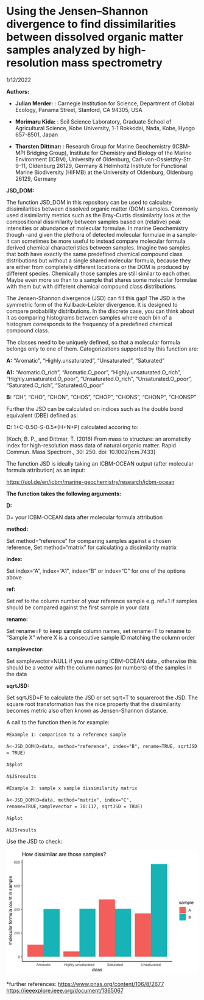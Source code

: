 Using the Jensen–Shannon divergence to find dissimilarities between dissolved organic matter samples analyzed by high-resolution mass spectrometry
================
1/12/2022

**Authors:**

-   **Julian Merder:** : Carnegie Institution for Science, Department of
    Global Ecology, Panama Street, Stanford, CA 94305, USA

-   **Morimaru Kida:** : Soil Science Laboratory, Graduate School of
    Agricultural Science, Kobe University, 1-1 Rokkodai, Nada, Kobe,
    Hyogo 657-8501, Japan

-   **Thorsten Dittmar:** : Research Group for Marine Geochemistry
    (ICBM-MPI Bridging Group), Institute for Chemistry and Biology of
    the Marine Environment (ICBM), University of Oldenburg,
    Carl-von-Ossietzky-Str. 9-11, Oldenburg 26129, Germany & Helmholtz
    Institute for Functional Marine Biodiversity (HIFMB) at the
    University of Oldenburg, Oldenburg 26129, Germany

**JSD\_DOM:**

The function JSD\_DOM in this repository can be used to calculate
dissimilarities between dissolved organic matter (DOM) samples. Commonly used dissimilarity metrics
such as the Bray-Curtis dissimilarity look at the compositional
dissimilarity between samples based on (relative) peak intensities or abundance of molecular formulae. In marine Geochemistry though
-and given the plethora of detected molecular formulae in a sample- it can sometimes be
more useful to instead compare molecular formula derived chemical
characteristics between samples. Imagine two samples that both have exactly the same predefined chemical compound class distributions but without a single shared molecular formula, because they are either from completely different locations or the DOM is produced by different species.  Chemically those samples are still similar to each other. Maybe even more so than to a sample that shares some molecular formulae with them but with different chemical compound class distributions. 

The Jensen-Shannon divergence (JSD) can fill this gap!
The JSD is the symmetric form of the
Kullback–Leibler divergence. It is designed to compare probability
distributions. In the discrete case, you can think about it as comparing
histograms between samples where each bin of a histogram corresponds to
the frequency of a predefined chemical compound class.

The classes need to be uniquely defined, so that a molecular formula
belongs only to one of them. Categorizations supported by this function
are:

**A:** “Aromatic”, “Highly.unsaturated”, “Unsaturated”, “Saturated”

**A1:**
“Aromatic.O\_rich”, “Aromatic.O\_poor”, “Highly.unsaturated.O\_rich”, “Highly.unsaturated.O\_poor”, “Unsaturated.O\_rich”, “Unsaturated.O\_poor”, “Saturated.O\_rich”, “Saturated.O\_poor”

**B:** “CH”, “CHO”, “CHON”, “CHOS”, “CHOP”, “CHONS”, “CHONP”, “CHONSP”

Further the JSD can be calculated on indices such as the double bond equivalent (DBE) defined as:

**C:** 1+C-0.5O-S-0.5*(H+N+P) calculated accoring to:

[Koch, B. P., and Dittmar, T. (2016) From mass to structure: an aromaticity index for high-resolution mass data of natural organic matter. Rapid Commun. Mass Spectrom., 30: 250. doi: 10.1002/rcm.7433]

The function JSD is ideally taking an ICBM-OCEAN output (after molecular
formula attribution) as an input:

<https://uol.de/en/icbm/marine-geochemistry/research/icbm-ocean>


**The function takes the following arguments:**

**D:**

D= your ICBM-OCEAN data after molecular formula attribution

**method:**

Set method=“reference” for comparing samples against a chosen reference,
Set method=“matrix” for calculating a dissimilarity matrix

**index:**

Set index=“A”, index=“A1”, index=“B” or index=“C” for one of the options
above

**ref:**

Set ref to the column number of your reference sample e.g. ref=1 if
samples should be compared against the first sample in your data

**rename:**

Set rename=F to keep sample column names, set rename=T to rename to
“Sample X” where X is a consecutive sample ID matching the column order

**samplevector:**

Set samplevector=NULL if you are using ICBM-OCEAN data , otherwise this
should be a vector with the column names (or numbers) of the samples in the data

**sqrtJSD:**

Set sqrtJSD=F to calculate the JSD or set sqrt=T to squareroot the JSD.
The square root transformation has the nice property that the dissimilarity becomes metric also
often known as Jensen-Shannon distance.

A call to the function then is for example:

`#Example 1: comparison to a reference sample`

`A<-JSD_DOM(D=data, method="reference", index="B", rename=TRUE, sqrtJSD = TRUE)`

`A$plot`

`A$JSresults`

`#Example 2: sample x sample dissimilarity matrix`

`A<-JSD_DOM(D=data, method="matrix", index="C", rename=TRUE,samplevector = 70:117, sqrtJSD = TRUE)`

`A$plot`

`A$JSresults`

Use the JSD to check:

![image info](./examplebar.png)

\*further references: <https://www.pnas.org/content/106/8/2677>
<https://ieeexplore.ieee.org/document/1365067>
